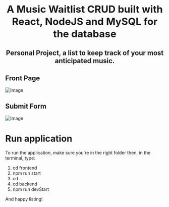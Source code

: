 ## **<h2 align="center">A Music Waitlist CRUD built with React, NodeJS and MySQL for the database</h2>**

<h2 align="center"> 
       Personal Project, a list to keep track of your most anticipated music.
</h2>

## Front Page

![Image](https://i.imgur.com/sKp1kNM.png)

## Submit Form

![Image](https://i.imgur.com/r5ViCAT.png)

# Run application

To run the application, make sure you're in the right folder then, in the terminal, type:

1. cd frontend
2. npm run start
3. cd ..
4. cd backend
5. npm run devStart

And happy listing!
